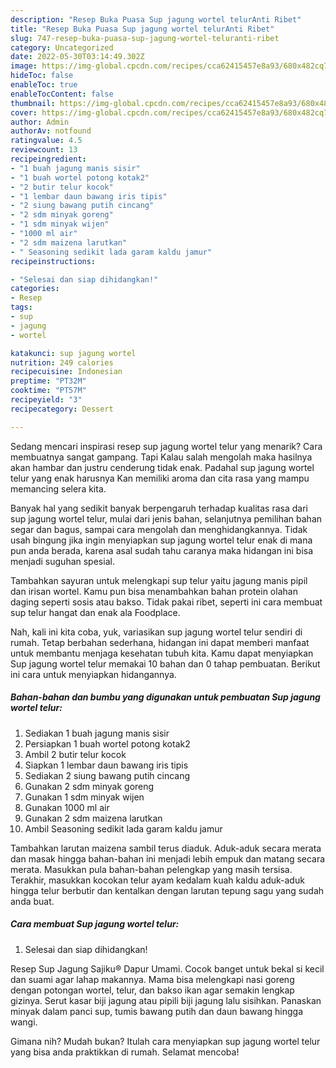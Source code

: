 ```yaml
---
description: "Resep Buka Puasa Sup jagung wortel telurAnti Ribet"
title: "Resep Buka Puasa Sup jagung wortel telurAnti Ribet"
slug: 747-resep-buka-puasa-sup-jagung-wortel-teluranti-ribet
category: Uncategorized
date: 2022-05-30T03:14:49.302Z
image: https://img-global.cpcdn.com/recipes/cca62415457e8a93/680x482cq70/sup-jagung-wortel-telur-foto-resep-utama.jpg
hideToc: false
enableToc: true
enableTocContent: false
thumbnail: https://img-global.cpcdn.com/recipes/cca62415457e8a93/680x482cq70/sup-jagung-wortel-telur-foto-resep-utama.jpg
cover: https://img-global.cpcdn.com/recipes/cca62415457e8a93/680x482cq70/sup-jagung-wortel-telur-foto-resep-utama.jpg
author: Admin
authorAv: notfound
ratingvalue: 4.5
reviewcount: 13
recipeingredient:
- "1 buah jagung manis sisir"
- "1 buah wortel potong kotak2"
- "2 butir telur kocok"
- "1 lembar daun bawang iris tipis"
- "2 siung bawang putih cincang"
- "2 sdm minyak goreng"
- "1 sdm minyak wijen"
- "1000 ml air"
- "2 sdm maizena larutkan"
- " Seasoning sedikit lada garam kaldu jamur"
recipeinstructions:

- "Selesai dan siap dihidangkan!"
categories:
- Resep
tags:
- sup
- jagung
- wortel

katakunci: sup jagung wortel 
nutrition: 249 calories
recipecuisine: Indonesian
preptime: "PT32M"
cooktime: "PT57M"
recipeyield: "3"
recipecategory: Dessert

---
```



Sedang mencari inspirasi resep sup jagung wortel telur yang menarik? Cara membuatnya sangat gampang. Tapi Kalau salah mengolah maka hasilnya akan hambar dan justru cenderung tidak enak. Padahal sup jagung wortel telur yang enak harusnya Kan memiliki aroma dan cita rasa yang mampu memancing selera kita.


Banyak hal yang sedikit banyak berpengaruh terhadap kualitas rasa dari sup jagung wortel telur, mulai dari jenis bahan, selanjutnya pemilihan bahan segar dan bagus, sampai cara mengolah dan menghidangkannya. Tidak usah bingung jika ingin menyiapkan sup jagung wortel telur enak di mana pun anda berada, karena asal sudah tahu caranya maka hidangan ini bisa menjadi suguhan spesial.

Tambahkan sayuran untuk melengkapi sup telur yaitu jagung manis pipil dan irisan wortel. Kamu pun bisa menambahkan bahan protein olahan daging seperti sosis atau bakso. Tidak pakai ribet, seperti ini cara membuat sup telur hangat dan enak ala Foodplace.


Nah, kali ini kita coba, yuk, variasikan sup jagung wortel telur sendiri di rumah. Tetap berbahan sederhana, hidangan ini dapat memberi manfaat untuk membantu menjaga kesehatan tubuh kita. Kamu dapat menyiapkan Sup jagung wortel telur memakai 10 bahan dan 0 tahap pembuatan. Berikut ini cara untuk menyiapkan hidangannya.

<!--inarticleads1-->

##### Bahan-bahan dan bumbu yang digunakan untuk pembuatan Sup jagung wortel telur:

1. Sediakan 1 buah jagung manis sisir
1. Persiapkan 1 buah wortel potong kotak2
1. Ambil 2 butir telur kocok
1. Siapkan 1 lembar daun bawang iris tipis
1. Sediakan 2 siung bawang putih cincang
1. Gunakan 2 sdm minyak goreng
1. Gunakan 1 sdm minyak wijen
1. Gunakan 1000 ml air
1. Gunakan 2 sdm maizena larutkan
1. Ambil  Seasoning sedikit lada garam kaldu jamur


Tambahkan larutan maizena sambil terus diaduk. Aduk-aduk secara merata dan masak hingga bahan-bahan ini menjadi lebih empuk dan matang secara merata. Masukkan pula bahan-bahan pelengkap yang masih tersisa. Terakhir, masukkan kocokan telur ayam kedalam kuah kaldu aduk-aduk hingga telur berbutir dan kentalkan dengan larutan tepung sagu yang sudah anda buat. 

<!--inarticleads2-->

##### Cara membuat Sup jagung wortel telur:


1. Selesai dan siap dihidangkan!

Resep Sup Jagung Sajiku® Dapur Umami. Cocok banget untuk bekal si kecil dan suami agar lahap makannya. Mama bisa melengkapi nasi goreng dengan potongan wortel, telur, dan bakso ikan agar semakin lengkap gizinya. Serut kasar biji jagung atau pipili biji jagung lalu sisihkan. Panaskan minyak dalam panci sup, tumis bawang putih dan daun bawang hingga wangi. 

Gimana nih? Mudah bukan? Itulah cara menyiapkan sup jagung wortel telur yang bisa anda praktikkan di rumah. Selamat mencoba!
